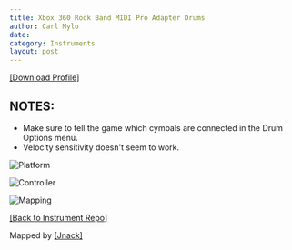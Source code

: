 ```yaml
---
title: Xbox 360 Rock Band MIDI Pro Adapter Drums
author: Carl Mylo
date: 
category: Instruments
layout: post
---
```


[[Download Profile]](https://github.com/hmxmilohax/rb3-pc/raw/main/instrument-repo/Xbox%20360%20MIDI%20Pro%20Adapter%20Drums.7z)

## NOTES:

* Make sure to tell the game which cymbals are connected in the Drum Options menu.
* Velocity sensitivity doesn't seem to work.

![Platform](https://raw.githubusercontent.com/hmxmilohax/rb3-pc/main/assets/images/instruments/360.png "Platform") 

![Controller](https://raw.githubusercontent.com/hmxmilohax/rb3-pc/main/assets/images/instruments/360mpacontroller.png "Controller") 

![Mapping](https://raw.githubusercontent.com/hmxmilohax/rb3-pc/main/assets/images/instruments/360mpamapping.png "Mapping") 

[[Back to Instrument Repo]](https://hmxmilohax.github.io/rb3-pc/english/instrumentrepo/#instrument-list)



Mapped by [[Jnack]](https://www.youtube.com/@jnackmclain)
